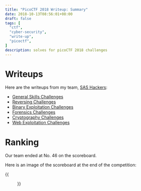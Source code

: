```yaml
---
title: "PicoCTF 2018 Writeup: Summary"
date: 2018-10-13T08:56:01+08:00
draft: false
tags: [
  "ctf",
  "cyber-security",
  "write-up",
  "picoctf",
]
description: solves for picoCTF 2018 challenges
---
```


# Writeups

Here are the writeups from my team, [SAS Hackers](https://ctftime.org/team/51836):

* [General Skills Challenges](/blog/posts/picoctf-2018-writeup/general-skills/)
* [Reversing Challenges](/blog/posts/picoctf-2018-writeup/reversing/)
* [Binary Exploitation Challenges](/blog/posts/picoctf-2018-writeup/binary-exploitation/)
* [Forensics Challenges](/blog/posts/picoctf-2018-writeup/forensics/)
* [Cryptography Challenges](/blog/posts/picoctf-2018-writeup/cryptography/)
* [Web Exploitation Challenges](/blog/posts/picoctf-2018-writeup/web-exploitation/)

# Ranking

Our team ended at No. 46 on the scoreboard.

Here is an image of the scoreboard at the end of the competition:

{{<figure src="/blog/picoctf-2018-writeup/scoreboard.png">}}
